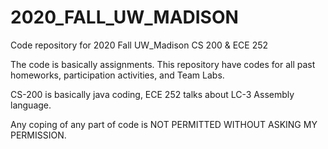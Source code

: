 # 2020_FALL_UW_MADISON
Code repository for 2020 Fall UW_Madison CS 200 &amp; ECE 252


The code is basically assignments. This repository have codes for all past homeworks, participation activities, and Team Labs.

CS-200 is basically java coding, ECE 252 talks about LC-3 Assembly language.


Any coping of any part of code is NOT PERMITTED WITHOUT ASKING MY PERMISSION.
